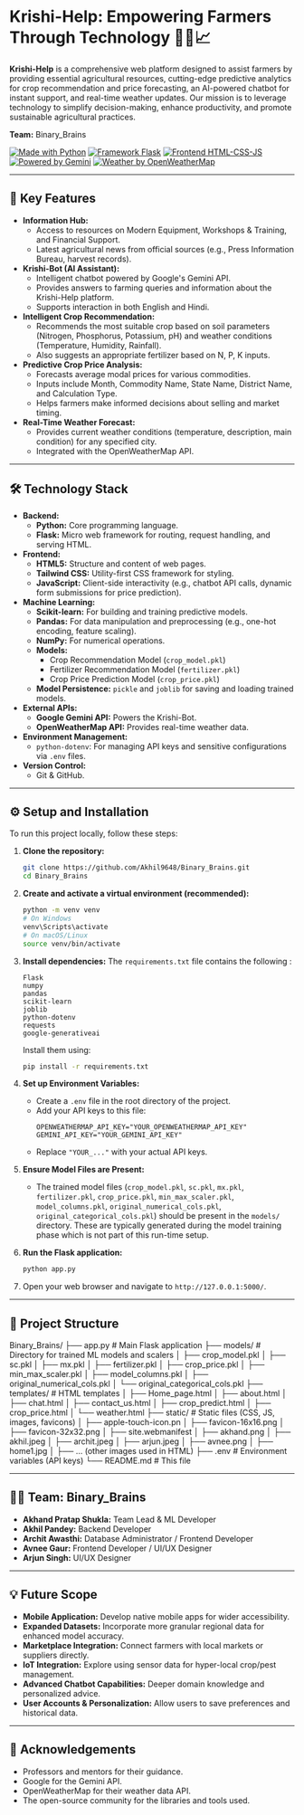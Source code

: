 # Krishi-Help: Empowering Farmers Through Technology 🌾🤖📈

**Krishi-Help** is a comprehensive web platform designed to assist farmers by providing essential agricultural resources, cutting-edge predictive analytics for crop recommendation and price forecasting, an AI-powered chatbot for instant support, and real-time weather updates. Our mission is to leverage technology to simplify decision-making, enhance productivity, and promote sustainable agricultural practices.

**Team:** Binary_Brains

[![Made with Python](https://img.shields.io/badge/Made%20with-Python-1f425f.svg)](https://www.python.org/)
[![Framework Flask](https://img.shields.io/badge/Framework-Flask-blue.svg)](https://flask.palletsprojects.com/)
[![Frontend HTML-CSS-JS](https://img.shields.io/badge/Frontend-HTML%2FCSS%2FJS-orange.svg)](https://developer.mozilla.org/)
[![Powered by Gemini](https://img.shields.io/badge/AI%20Chatbot-Gemini%20API-4285F4.svg)](https://ai.google.dev/)
[![Weather by OpenWeatherMap](https://img.shields.io/badge/Weather%20API-OpenWeatherMap-77A7D3.svg)](https://openweathermap.org/api)

---

## 🌟 Key Features

*   **Information Hub:**
    *   Access to resources on Modern Equipment, Workshops & Training, and Financial Support.
    *   Latest agricultural news from official sources (e.g., Press Information Bureau, harvest records).
*   **Krishi-Bot (AI Assistant):**
    *   Intelligent chatbot powered by Google's Gemini API.
    *   Provides answers to farming queries and information about the Krishi-Help platform.
    *   Supports interaction in both English and Hindi.
*   **Intelligent Crop Recommendation:**
    *   Recommends the most suitable crop based on soil parameters (Nitrogen, Phosphorus, Potassium, pH) and weather conditions (Temperature, Humidity, Rainfall).
    *   Also suggests an appropriate fertilizer based on N, P, K inputs.
*   **Predictive Crop Price Analysis:**
    *   Forecasts average modal prices for various commodities.
    *   Inputs include Month, Commodity Name, State Name, District Name, and Calculation Type.
    *   Helps farmers make informed decisions about selling and market timing.
*   **Real-Time Weather Forecast:**
    *   Provides current weather conditions (temperature, description, main condition) for any specified city.
    *   Integrated with the OpenWeatherMap API.

---

## 🛠️ Technology Stack

*   **Backend:**
    *   **Python:** Core programming language.
    *   **Flask:** Micro web framework for routing, request handling, and serving HTML.
*   **Frontend:**
    *   **HTML5:** Structure and content of web pages.
    *   **Tailwind CSS:** Utility-first CSS framework for styling.
    *   **JavaScript:** Client-side interactivity (e.g., chatbot API calls, dynamic form submissions for price prediction).
*   **Machine Learning:**
    *   **Scikit-learn:** For building and training predictive models.
    *   **Pandas:** For data manipulation and preprocessing (e.g., one-hot encoding, feature scaling).
    *   **NumPy:** For numerical operations.
    *   **Models:**
        *   Crop Recommendation Model (`crop_model.pkl`)
        *   Fertilizer Recommendation Model (`fertilizer.pkl`)
        *   Crop Price Prediction Model (`crop_price.pkl`)
    *   **Model Persistence:** `pickle` and `joblib` for saving and loading trained models.
*   **External APIs:**
    *   **Google Gemini API:** Powers the Krishi-Bot.
    *   **OpenWeatherMap API:** Provides real-time weather data.
*   **Environment Management:**
    *   `python-dotenv`: For managing API keys and sensitive configurations via `.env` files.
*   **Version Control:**
    *   Git & GitHub.

---

## ⚙️ Setup and Installation

To run this project locally, follow these steps:

1.  **Clone the repository:**
    ```bash
    git clone https://github.com/Akhil9648/Binary_Brains.git
    cd Binary_Brains
    ```

2.  **Create and activate a virtual environment (recommended):**
    ```bash
    python -m venv venv
    # On Windows
    venv\Scripts\activate
    # On macOS/Linux
    source venv/bin/activate
    ```

3.  **Install dependencies:**
    The `requirements.txt` file contains the following :
    ```
    Flask
    numpy
    pandas
    scikit-learn
    joblib
    python-dotenv
    requests
    google-generativeai
    ```
    Install them using:
    ```bash
    pip install -r requirements.txt
    ```

4.  **Set up Environment Variables:**
    *   Create a `.env` file in the root directory of the project.
    *   Add your API keys to this file:
        ```env
        OPENWEATHERMAP_API_KEY="YOUR_OPENWEATHERMAP_API_KEY"
        GEMINI_API_KEY="YOUR_GEMINI_API_KEY"
        ```
    *   Replace `"YOUR_..."` with your actual API keys.

5.  **Ensure Model Files are Present:**
    *   The trained model files (`crop_model.pkl`, `sc.pkl`, `mx.pkl`, `fertilizer.pkl`, `crop_price.pkl`, `min_max_scaler.pkl`, `model_columns.pkl`, `original_numerical_cols.pkl`, `original_categorical_cols.pkl`) should be present in the `models/` directory. These are typically generated during the model training phase which is not part of this run-time setup.

6.  **Run the Flask application:**
    ```bash
    python app.py
    ```

7.  Open your web browser and navigate to `http://127.0.0.1:5000/`.

---

## 🚀 Project Structure
Binary_Brains/
├── app.py                # Main Flask application
├── models/               # Directory for trained ML models and scalers
│   ├── crop_model.pkl
│   ├── sc.pkl
│   ├── mx.pkl
│   ├── fertilizer.pkl
│   ├── crop_price.pkl
│   ├── min_max_scaler.pkl
│   ├── model_columns.pkl
│   ├── original_numerical_cols.pkl
│   └── original_categorical_cols.pkl
├── templates/            # HTML templates
│   ├── Home_page.html
│   ├── about.html
│   ├── chat.html
│   ├── contact_us.html
│   ├── crop_predict.html
│   ├── crop_price.html
│   └── weather.html
├── static/               # Static files (CSS, JS, images, favicons)
│   ├── apple-touch-icon.pn
│   ├── favicon-16x16.png
│   ├── favicon-32x32.png
│   ├── site.webmanifest
│   ├── akhand.png
│   ├── akhil.jpeg
│   ├── archit.jpeg
│   ├── arjun.jpeg
│   ├── avnee.png
│   ├── home1.jpg
│   ├── ... (other images used in HTML)
├── .env                  # Environment variables (API keys)
└── README.md             # This file

---

## 👨‍💻 Team: Binary_Brains
*   **Akhand Pratap Shukla:** Team Lead & ML Developer
*   **Akhil Pandey:** Backend Developer
*   **Archit Awasthi:** Database Administrator / Frontend Developer
*   **Avnee Gaur:** Frontend Developer / UI/UX Designer
*   **Arjun Singh:** UI/UX Designer


---

## 💡 Future Scope
*   **Mobile Application:** Develop native mobile apps for wider accessibility.
*   **Expanded Datasets:** Incorporate more granular regional data for enhanced model accuracy.
*   **Marketplace Integration:** Connect farmers with local markets or suppliers directly.
*   **IoT Integration:** Explore using sensor data for hyper-local crop/pest management.
*   **Advanced Chatbot Capabilities:** Deeper domain knowledge and personalized advice.
*   **User Accounts & Personalization:** Allow users to save preferences and historical data.

---

## 🙏 Acknowledgements
*   Professors and mentors for their guidance.
*   Google for the Gemini API.
*   OpenWeatherMap for their weather data API.
*   The open-source community for the libraries and tools used.
